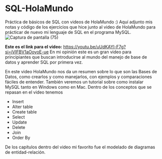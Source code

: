 # SQL-HolaMundo
Práctica de básicos de SQL con videos de HolaMundo :)
Aquí adjunto mis notas y código de los ejercicios que hice junto al video de HolaMundo para prácticar de nuevo mi lenguaje de SQL en el programa MySQL.
![Captura de pantalla (75)](https://github.com/user-attachments/assets/d0538412-a93c-4d53-a72b-411465ac3e24)

**Este es el link para el vídeo:**
https://youtu.be/uUdKAYl-F7g?si=iVIFBV1aOoyoE-ue
En mi opinión este es un gran video para principiantes que buscan introducirse al mundo del manejo de base de datos y aprender SQL por primera vez.

En este video HolaMundo nos da un resumen sobre lo que son las Bases de Datos, como crearlos y como manejarlos, con ejemplos y comparaciones fáciles de entender. También veremos un tutorial sobre como instalar MySQL tanto en Windows como en Mac.
Dentro de los conceptos que se repasan en el video tenemos 
- Insert
- Alter table
- Create table
- Select
- Update
- Delete
- Join
- Order By

De los capítulos dentro del video mi favorito fue el modelado de diagramas de entidad-relación.
